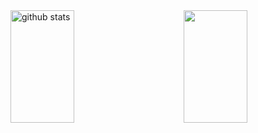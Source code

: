 <img src="https://github-readme-stats.vercel.app/api?username=Igorenansc&show_icons=true&theme=gotham&include_all_commits=true&count_private=true&hide=stars" alt="github stats" width="45%" align="left" height="180em"/>

<img height="180em" width="45%" src="https://github-readme-stats.vercel.app/api/top-langs/?username=Igorenansc&layout=compact&theme=gotham" align="right"/>
